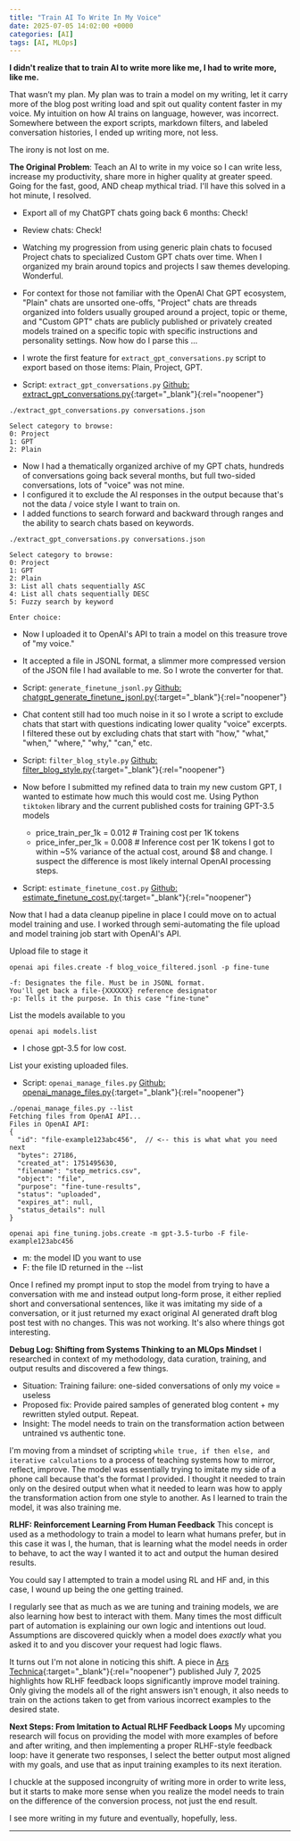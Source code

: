 ```yaml
---
title: "Train AI To Write In My Voice"
date: 2025-07-05 14:02:00 +0000
categories: [AI]
tags: [AI, MLOps]
---
```


**I didn't realize that to train AI to write more like me, I had to write more, like me.**  

That wasn’t my plan. My plan was to train a model on my writing, let it carry more of the blog post writing load and spit out quality content faster in my voice. My intuition on how AI trains on language, however, was incorrect. Somewhere between the export scripts, markdown filters, and labeled conversation histories, I ended up writing more, not less. 

The irony is not lost on me.

**The Original Problem**: Teach an AI to write in my voice so I can write less, increase my productivity, share more in higher quality at greater speed. Going for the fast, good, AND cheap mythical triad. I'll have this solved in a hot minute, I resolved. 
- Export all of my ChatGPT chats going back 6 months: Check!
- Review chats: Check! 
- Watching my progression from using generic plain chats to focused Project chats to specialized Custom GPT chats over time. When I organized my brain around topics and projects I saw themes developing. Wonderful. 
- For context for those not familiar with the OpenAI Chat GPT ecosystem, "Plain" chats are unsorted one-offs, "Project" chats are threads organized into folders usually grouped around a project, topic or theme, and "Custom GPT" chats are publicly published or privately created models trained on a specific topic with specific instructions and personality settings. 
  Now how do I parse this ... 

- I wrote the first feature for `extract_gpt_conversations.py` script to export based on those items: Plain, Project, GPT. 
- Script: `extract_gpt_conversations.py` [Github: extract_gpt_conversations.py](https://github.com/0xsalt/chatgpt_conversation_extractor/){:target="_blank"}{:rel="noopener"}

```
./extract_gpt_conversations.py conversations.json

Select category to browse:
0: Project
1: GPT
2: Plain
```

- Now I had a thematically organized archive of my GPT chats, hundreds of conversations going back several months, but full two-sided conversations, lots of "voice" was not mine.
- I configured it to exclude the AI responses in the output because that's not the data / voice style I want to train on.
- I added functions to search forward and backward through ranges and the ability to search chats based on keywords.

```
./extract_gpt_conversations.py conversations.json

Select category to browse:
0: Project
1: GPT
2: Plain
3: List all chats sequentially ASC
4: List all chats sequentially DESC
5: Fuzzy search by keyword

Enter choice: 
```

- Now I uploaded it to OpenAI's API to train a model on this treasure trove of "my voice."
- It accepted a file in JSONL format, a slimmer more compressed version of the JSON file I had available to me. So I wrote the converter for that. 
- Script: `generate_finetune_jsonl.py` [Github: chatgpt_generate_finetune_jsonl.py](https://github.com/0xsalt/chatgpt_generate_finetune_jsonl/){:target="_blank"}{:rel="noopener"}

- Chat content still had too much noise in it so I wrote a script to exclude chats that start with questions indicating lower quality "voice" excerpts. I filtered these out by excluding chats that start with "how," "what," "when," "where," "why," "can," etc. 
- Script: `filter_blog_style.py` [Github: filter_blog_style.py](https://github.com/0xsalt/chatgpt_generate_finetune_jsonl/){:target="_blank"}{:rel="noopener"}

- Now before I submitted my refined data to train my new custom GPT, I wanted to estimate how much this would cost me. Using Python `tiktoken` library and the current published costs for training GPT-3.5 models
    - price_train_per_1k = 0.012  # Training cost per 1K tokens
    - price_infer_per_1k = 0.008  # Inference cost per 1K tokens
I got to within ~5% variance of the actual cost, around $8 and change. I suspect the difference is most likely internal OpenAI processing steps. 
- Script: `estimate_finetune_cost.py` [Github: estimate_finetune_cost.py](https://github.com/0xsalt/chatgpt_generate_finetune_jsonl/){:target="_blank"}{:rel="noopener"}

Now that I had a data cleanup pipeline in place I could move on to actual model training and use. I worked through semi-automating the file upload and model training job start with OpenAI's API. 

Upload file to stage it
```
openai api files.create -f blog_voice_filtered.jsonl -p fine-tune
```
	-f: Designates the file. Must be in JSONL format.
	You'll get back a file-{XXXXXX} reference designator
	-p: Tells it the purpose. In this case "fine-tune"

List the models available to you
```
openai api models.list
```
- I chose gpt-3.5 for low cost.

List your existing uploaded files. 
- Script: `openai_manage_files.py` [Github: openai_manage_files.py](https://github.com/0xsalt/chatgpt_generate_finetune_jsonl/){:target="_blank"}{:rel="noopener"}
```
./openai_manage_files.py --list
Fetching files from OpenAI API...
Files in OpenAI API:
{
  "id": "file-example123abc456",  // <-- this is what what you need next
  "bytes": 27186,
  "created_at": 1751495630,
  "filename": "step_metrics.csv",
  "object": "file",
  "purpose": "fine-tune-results",
  "status": "uploaded",
  "expires_at": null,
  "status_details": null
}
```

```
openai api fine_tuning.jobs.create -m gpt-3.5-turbo -F file-example123abc456
```
- m: the model ID you want to use
- F: the file ID returned in the --list 

Once I refined my prompt input to stop the model from trying to have a conversation with me and instead output long-form prose, it either replied short and conversational sentences, like it was imitating my side of a conversation, or it just returned my exact original AI generated draft blog post test with no changes. This was not working. It's also where things got interesting. 

**Debug Log: Shifting from Systems Thinking to an MLOps Mindset**
I researched in context of my methodology, data curation, training, and output results and discovered a few things. 
- Situation: Training failure: one-sided conversations of only my voice = useless
- Proposed fix: Provide paired samples of generated blog content + my rewritten styled output. Repeat. 
- Insight: The model needs to train on the transformation action between untrained vs authentic tone. 

I'm moving from a mindset of scripting `while true, if then else, and iterative calculations` to a process of teaching systems how to mirror, reflect, improve.  The model was essentially trying to imitate my side of a phone call because that's the format I provided. I thought it needed to train only on the desired output when what it needed to learn was how to apply the transformation action from one style to another. As I learned to train the model, it was also training me. 

**RLHF: Reinforcement Learning From Human Feedback**
This concept is used as a methodology to train a model to learn what humans prefer, but in this case it was I, the human, that is learning what the model needs in order to behave, to act the way I wanted it to act and output the human desired results. 

You could say I attempted to train a model using RL and HF and, in this case, I wound up being the one getting trained. 

I regularly see that as much as we are tuning and training models, we are also learning how best to interact with them. Many times the most difficult part of automation is explaining our own logic and intentions out loud. Assumptions are discovered quickly when a model does *exactly* what you asked it to and you discover your request had logic flaws. 

It turns out I'm not alone in noticing this shift. A piece in [Ars Technica](https://arstechnica.com/ai/2025/07/how-a-big-shift-in-training-llms-led-to-a-capability-explosion/){:target="_blank"}{:rel="noopener"} published July 7, 2025 highlights how RLHF feedback loops significantly improve model training. Only giving the models all of the right answers isn't enough, it also needs to train on the actions taken to get from various incorrect examples to the desired state. 

**Next Steps: From Imitation to Actual RLHF Feedback Loops**
My upcoming research will focus on providing the model with more examples of before and after writing, and then implementing a proper RLHF-style feedback loop: have it generate two responses, I select the better output most aligned with my goals, and use that as input training examples to its next iteration.

I chuckle at the supposed incongruity of writing more in order to write less, but it starts to make more sense when you realize the model needs to train on the difference of the conversion process, not just the end result. 

I see more writing in my future and eventually, hopefully, less. 

---
